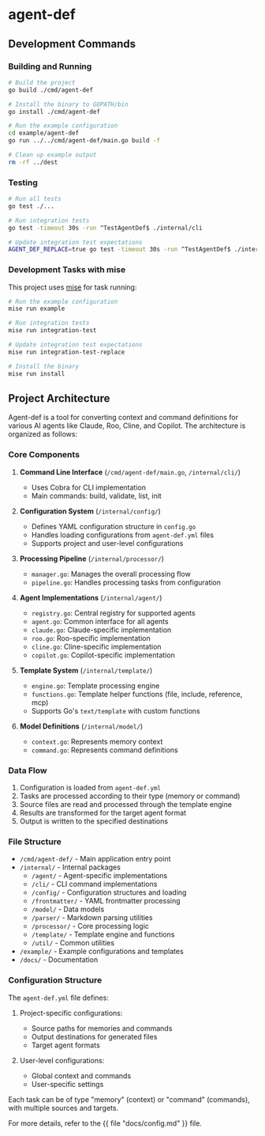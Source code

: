 # agent-def

## Development Commands

### Building and Running

```bash
# Build the project
go build ./cmd/agent-def

# Install the binary to GOPATH/bin
go install ./cmd/agent-def

# Run the example configuration
cd example/agent-def
go run ../../cmd/agent-def/main.go build -f

# Clean up example output
rm -rf ../dest
```

### Testing

```bash
# Run all tests
go test ./...

# Run integration tests
go test -timeout 30s -run ^TestAgentDef$ ./internal/cli

# Update integration test expectations
AGENT_DEF_REPLACE=true go test -timeout 30s -run ^TestAgentDef$ ./internal/cli
```

### Development Tasks with mise

This project uses [mise](https://mise.jdx.dev/) for task running:

```bash
# Run the example configuration
mise run example

# Run integration tests
mise run integration-test

# Update integration test expectations
mise run integration-test-replace

# Install the binary
mise run install
```

## Project Architecture

Agent-def is a tool for converting context and command definitions for various AI agents like Claude, Roo, Cline, and Copilot. The architecture is organized as follows:

### Core Components

1. **Command Line Interface** (`/cmd/agent-def/main.go`, `/internal/cli/`)
   - Uses Cobra for CLI implementation
   - Main commands: build, validate, list, init

2. **Configuration System** (`/internal/config/`)
   - Defines YAML configuration structure in `config.go`
   - Handles loading configurations from `agent-def.yml` files
   - Supports project and user-level configurations

3. **Processing Pipeline** (`/internal/processor/`)
   - `manager.go`: Manages the overall processing flow
   - `pipeline.go`: Handles processing tasks from configuration

4. **Agent Implementations** (`/internal/agent/`)
   - `registry.go`: Central registry for supported agents
   - `agent.go`: Common interface for all agents
   - `claude.go`: Claude-specific implementation
   - `roo.go`: Roo-specific implementation
   - `cline.go`: Cline-specific implementation
   - `copilot.go`: Copilot-specific implementation

5. **Template System** (`/internal/template/`)
   - `engine.go`: Template processing engine
   - `functions.go`: Template helper functions (file, include, reference, mcp)
   - Supports Go's `text/template` with custom functions

6. **Model Definitions** (`/internal/model/`)
   - `context.go`: Represents memory context
   - `command.go`: Represents command definitions

### Data Flow

1. Configuration is loaded from `agent-def.yml`
2. Tasks are processed according to their type (memory or command)
3. Source files are read and processed through the template engine
4. Results are transformed for the target agent format
5. Output is written to the specified destinations

### File Structure

- `/cmd/agent-def/` - Main application entry point
- `/internal/` - Internal packages
  - `/agent/` - Agent-specific implementations
  - `/cli/` - CLI command implementations
  - `/config/` - Configuration structures and loading
  - `/frontmatter/` - YAML frontmatter processing
  - `/model/` - Data models
  - `/parser/` - Markdown parsing utilities
  - `/processor/` - Core processing logic
  - `/template/` - Template engine and functions
  - `/util/` - Common utilities
- `/example/` - Example configurations and templates
- `/docs/` - Documentation

### Configuration Structure

The `agent-def.yml` file defines:

1. Project-specific configurations:
   - Source paths for memories and commands
   - Output destinations for generated files
   - Target agent formats

2. User-level configurations:
   - Global context and commands
   - User-specific settings

Each task can be of type "memory" (context) or "command" (commands), with multiple sources and targets.

For more details, refer to the {{ file "docs/config.md" }} file.